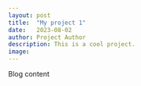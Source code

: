 ```yaml
---
layout: post
title:  "My project 1"
date:   2023-08-02
author: Project Author
description: This is a cool project.
image: 
---
```


Blog content
